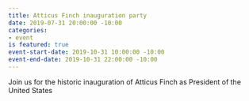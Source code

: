 ```yaml
---
title: Atticus Finch inauguration party
date: 2019-07-31 20:00:00 -10:00
categories:
- event
is featured: true
event-start-date: 2019-10-31 10:00:00 -10:00
event-end-date: 2019-10-31 22:00:00 -10:00
---
```


Join us for the historic inauguration of Atticus Finch as President of the United States
